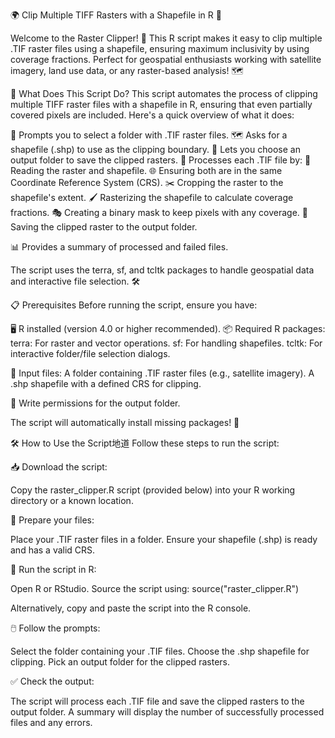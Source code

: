 🌍 Clip Multiple TIFF Rasters with a Shapefile in R 🌿

Welcome to the Raster Clipper! 🎉 This R script makes it easy to clip multiple .TIF raster files using a shapefile, ensuring maximum inclusivity by using coverage fractions. Perfect for geospatial enthusiasts working with satellite imagery, land use data, or any raster-based analysis! 🗺️

🚀 What Does This Script Do?
This script automates the process of clipping multiple TIFF raster files with a shapefile in R, ensuring that even partially covered pixels are included. Here's a quick overview of what it does:


📂 Prompts you to select a folder with .TIF raster files.
🗺️ Asks for a shapefile (.shp) to use as the clipping boundary.
💾 Lets you choose an output folder to save the clipped rasters.
🔄 Processes each .TIF file by:
📖 Reading the raster and shapefile.
🌐 Ensuring both are in the same Coordinate Reference System (CRS).
✂️ Cropping the raster to the shapefile's extent.
🖌️ Rasterizing the shapefile to calculate coverage fractions.
🎭 Creating a binary mask to keep pixels with any coverage.
💾 Saving the clipped raster to the output folder.



📊 Provides a summary of processed and failed files.


The script uses the terra, sf, and tcltk packages to handle geospatial data and interactive file selection. 🛠️


📋 Prerequisites
Before running the script, ensure you have:


🖥️ R installed (version 4.0 or higher recommended).
📦 Required R packages:
terra: For raster and vector operations.
sf: For handling shapefiles.
tcltk: For interactive folder/file selection dialogs.



📁 Input files:
A folder containing .TIF raster files (e.g., satellite imagery).
A .shp shapefile with a defined CRS for clipping.



💾 Write permissions for the output folder.


The script will automatically install missing packages! 🚀


🛠️ How to Use the Script地道
Follow these steps to run the script:


📥 Download the script:


Copy the raster_clipper.R script (provided below) into your R working directory or a known location.



📂 Prepare your files:


Place your .TIF raster files in a folder.
Ensure your shapefile (.shp) is ready and has a valid CRS.



🏃 Run the script in R:


Open R or RStudio.
Source the script using:
source("raster_clipper.R")



Alternatively, copy and paste the script into the R console.



🖱️ Follow the prompts:


Select the folder containing your .TIF files.
Choose the .shp shapefile for clipping.
Pick an output folder for the clipped rasters.



✅ Check the output:


The script will process each .TIF file and save the clipped rasters to the output folder.
A summary will display the number of successfully processed files and any errors.
